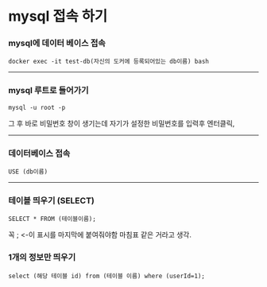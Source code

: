 # mysql 접속 하기

### mysql에 데이터 베이스 접속
```
docker exec -it test-db(자신의 도커에 등록되어있는 db이름) bash
```
___

### mysql 루트로 들어가기
```
mysql -u root -p
```
그 후 바로 비밀번호 창이 생기는데 자기가 설정한 비밀번호를 입력후 엔터클릭,
___

### 데이터베이스 접속

```
USE (db이름)
```

___

### 테이블 띄우기 (SELECT)

```
SELECT * FROM (테이블이름);
```
꼭 ; <-이 표시를 마지막에 붙여줘야함 마침표 같은 거라고 생각.


### 1개의 정보만 띄우기

```
select (해당 테이블 id) from (테이블 이름) where (userId=1);
```

